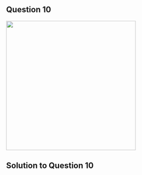 ## Question 10

<img src = "https://github.com/user-attachments/assets/e09e520e-26ec-4b18-83d9-1861cc4cd767" width = "350">

## Solution to Question 10

